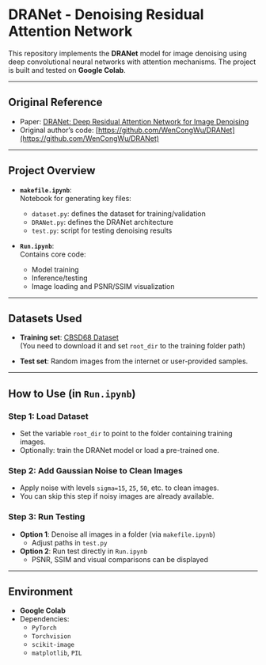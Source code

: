 # DRANet - Denoising Residual Attention Network

This repository implements the **DRANet** model for image denoising using deep convolutional neural networks with attention mechanisms. The project is built and tested on **Google Colab**.

---

## Original Reference

- Paper: [DRANet: Deep Residual Attention Network for Image Denoising](https://arxiv.org/abs/2303.06750)
- Original author’s code: [https://github.com/WenCongWu/DRANet](https://github.com/WenCongWu/DRANet)

---

## Project Overview

- **`makefile.ipynb`**:  
  Notebook for generating key files:
  - `dataset.py`: defines the dataset for training/validation
  - `DRANet.py`: defines the DRANet architecture
  - `test.py`: script for testing denoising results

- **`Run.ipynb`**:  
  Contains core code:
  - Model training
  - Inference/testing
  - Image loading and PSNR/SSIM visualization

---

## Datasets Used

- **Training set**: [CBSD68 Dataset](https://github.com/clausmichele/CBSD68-dataset)  
  (You need to download it and set `root_dir` to the training folder path)

- **Test set**: Random images from the internet or user-provided samples.

---

## How to Use (in `Run.ipynb`)

### **Step 1: Load Dataset**
- Set the variable `root_dir` to point to the folder containing training images.
- Optionally: train the DRANet model or load a pre-trained one.

### **Step 2: Add Gaussian Noise to Clean Images**
- Apply noise with levels `sigma=15`, `25`, `50`, etc. to clean images.
- You can skip this step if noisy images are already available.

### **Step 3: Run Testing**
- **Option 1**: Denoise all images in a folder (via `makefile.ipynb`)
  - Adjust paths in `test.py`
- **Option 2**: Run test directly in `Run.ipynb`
  - PSNR, SSIM and visual comparisons can be displayed

---

## Environment

- **Google Colab**
- Dependencies:
  - `PyTorch`
  - `Torchvision`
  - `scikit-image`
  - `matplotlib`, `PIL`
